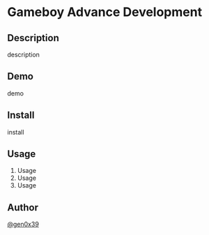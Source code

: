 # Gameboy Advance Development

## Description

description

## Demo

demo

## Install

install

## Usage

1. Usage
2. Usage
3. Usage

## Author

[@gen0x39](https://twitter.com/gen0x39)